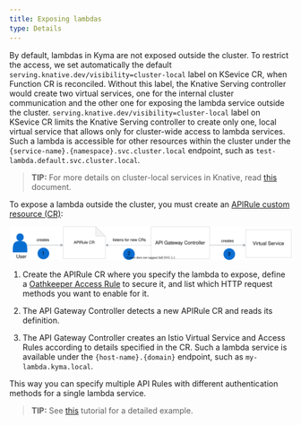 ```yaml
---
title: Exposing lambdas
type: Details
---
```


By default, lambdas in Kyma are not exposed outside the cluster. To restrict the access, we set automatically the default `serving.knative.dev/visibility=cluster-local` label on KSevice CR, when Function CR is reconciled. Without this label, the Knative Serving controller would create two virtual services, one for the internal cluster communication and the other one for exposing the lambda service outside the cluster. `serving.knative.dev/visibility=cluster-local` label on KSevice CR limits the Knative Serving controller to create only one, local virtual service that allows only for cluster-wide access to lambda services. Such a lambda is accessible for other resources within the cluster under the `{service-name}.{namespace}.svc.cluster.local` endpoint, such as `test-lambda.default.svc.cluster.local`.

> **TIP:** For more details on cluster-local services in Knative, read [this](https://knative.dev/docs/serving/cluster-local-route/) document.

To expose a lambda outside the cluster, you must create an [APIRule custom resource (CR)](/components/api-gateway-v2#custom-resource-api-rule):

![Expose a lambda service](./assets/api-rules.svg)

1. Create the APIRule CR where you specify the lambda to expose, define a [Oathkeeper Access Rule](/components/api-gateway-v2/#details-available-security-options) to secure it, and list which HTTP request methods you want to enable for it.

2. The API Gateway Controller detects a new APIRule CR and reads its definition.

3. The API Gateway Controller creates an Istio Virtual Service and Access Rules according to details specified in the CR. Such a lambda service is available under the `{host-name}.{domain}` endpoint, such as `my-lambda.kyma.local`.

This way you can specify multiple API Rules with different authentication methods for a single lambda service.

> **TIP:** See [this](#tutorials-expose-a-lambda-with-an-api-rule) tutorial for a detailed example.

